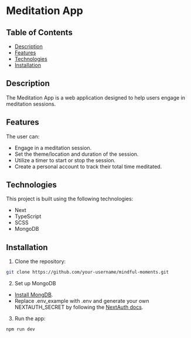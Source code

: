 # Meditation App

## Table of Contents

- [Description](#description)
- [Features](#features)
- [Technologies](#technologies)
- [Installation](#installation)

## Description

The Meditation App is a web application designed to help users engage in meditation sessions.

## Features

The user can:

- Engage in a meditation session.
- Set the theme/location and duration of the session.
- Utilize a timer to start or stop the session.
- Create a personal account to track their total time meditated.

## Technologies

This project is built using the following technologies:

- Next
- TypeScript
- SCSS
- MongoDB

## Installation

1. Clone the repository:

```bash
git clone https://github.com/your-username/mindful-moments.git
```

2. Set up MongoDB

- [Install MongDB](https://www.mongodb.com/docs/manual/installation/).
- Replace .env_example with .env and generate your own NEXTAUTH_SECRET by following the [NextAuth docs](https://next-auth.js.org/configuration/options#secret).

3. Run the app:

```bash
npm run dev
```
